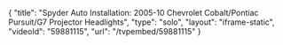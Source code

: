 {
    "title": "Spyder Auto Installation: 2005-10 Chevrolet Cobalt\/Pontiac Pursuit\/G7 Projector Headlights",
    "type": "solo",
    "layout": "iframe-static",
    "videoId": "59881115",
    "url": "\/tvpembed\/59881115"
}